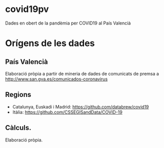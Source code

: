 # covid19pv
Dades en obert de la pandèmia per COVID19 al País Valencià

# Orígens de les dades

## País Valencià 
Elaboració pròpia a partir de mineria de dades de comunicats de premsa a http://www.san.gva.es/comunicados-coronavirus

## Regions

* Catalunya, Euskadi i Madrid: https://github.com/databrew/covid19
* Itàlia: https://github.com/CSSEGISandData/COVID-19

## Càlculs.

Elaboració pròpia.

